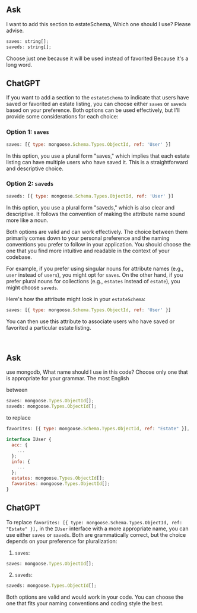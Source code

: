 ## Ask

I want to add this section to estateSchema,
Which one should I use? Please advise.

```js
saves: string[];
saveds: string[];
```

Choose just one because it will be used instead of favorited
Because it's a long word.

## ChatGPT

If you want to add a section to the `estateSchema` to indicate that users have saved or favorited an estate listing, you can choose either `saves` or `saveds` based on your preference. Both options can be used effectively, but I'll provide some considerations for each choice:

### Option 1: `saves`

```js
saves: [{ type: mongoose.Schema.Types.ObjectId, ref: 'User' }]
```

In this option, you use a plural form "saves," which implies that each estate listing can have multiple users who have saved it. This is a straightforward and descriptive choice.

### Option 2: `saveds`

```js
saveds: [{ type: mongoose.Schema.Types.ObjectId, ref: 'User' }]
```

In this option, you use a plural form "saveds," which is also clear and descriptive. It follows the convention of making the attribute name sound more like a noun.

Both options are valid and can work effectively. The choice between them primarily comes down to your personal preference and the naming conventions you prefer to follow in your application. You should choose the one that you find more intuitive and readable in the context of your codebase.

For example, if you prefer using singular nouns for attribute names (e.g., `user` instead of `users`), you might opt for `saves`. On the other hand, if you prefer plural nouns for collections (e.g., `estates` instead of `estate`), you might choose `saveds`.

Here's how the attribute might look in your `estateSchema`:

```js
saves: [{ type: mongoose.Schema.Types.ObjectId, ref: 'User' }]
```

You can then use this attribute to associate users who have saved or favorited a particular estate listing.



<br />

## Ask

use mongodb, What name should I use in this code?
Choose only one that is appropriate for your grammar. The most English

between
```js
saves: mongoose.Types.ObjectId[];
saveds: mongoose.Types.ObjectId[];
```

to replace
```js
favorites: [{ type: mongoose.Schema.Types.ObjectId, ref: "Estate" }],

interface IUser {
  acc: {
    ...
  };
  info: {
    ...
  };
  estates: mongoose.Types.ObjectId[];
  favorites: mongoose.Types.ObjectId[];
}
```

## ChatGPT

To replace `favorites: [{ type: mongoose.Schema.Types.ObjectId, ref: "Estate" }],` in the `IUser` interface with a more appropriate name, you can use either `saves` or `saveds`. Both are grammatically correct, but the choice depends on your preference for pluralization:

1. `saves`:
```js
saves: mongoose.Types.ObjectId[];
```

2. `saveds`:
```js
saveds: mongoose.Types.ObjectId[];
```

Both options are valid and would work in your code. You can choose the one that fits your naming conventions and coding style the best.
